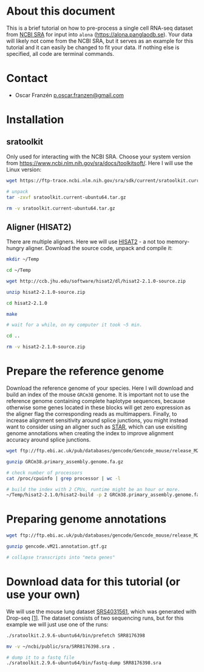 # About this document
This is a brief tutorial on how to pre-process a single cell RNA-seq dataset from [NCBI SRA](https://www.ncbi.nlm.nih.gov/sra/) for input into `alona` (https://alona.panglaodb.se). Your data will likely not come from the NCBI SRA, but it serves as an example for this tutorial and it can easily be changed to fit your data. If nothing else is specified, all code are terminal commands.

# Contact
* Oscar Franzén p.oscar.franzen@gmail.com

# Installation
## sratoolkit
Only used for interacting with the NCBI SRA. Choose your system version from https://www.ncbi.nlm.nih.gov/sra/docs/toolkitsoft/. Here I will use the Linux version:

```bash
wget https://ftp-trace.ncbi.nlm.nih.gov/sra/sdk/current/sratoolkit.current-ubuntu64.tar.gz

# unpack
tar -zxvf sratoolkit.current-ubuntu64.tar.gz

rm -v sratoolkit.current-ubuntu64.tar.gz
```

## Aligner (HISAT2)
There are multiple aligners. Here we will use [HISAT2](https://ccb.jhu.edu/software/hisat2/index.shtml) - a not too memory-hungry aligner. Download the source code, unpack and compile it:

```bash
mkdir ~/Temp

cd ~/Temp

wget http://ccb.jhu.edu/software/hisat2/dl/hisat2-2.1.0-source.zip

unzip hisat2-2.1.0-source.zip

cd hisat2-2.1.0

make

# wait for a while, on my computer it took ~5 min.

cd ..

rm -v hisat2-2.1.0-source.zip
```

# Prepare the reference genome
Download the reference genome of your species. Here I will download and build an index of the mouse `GRCm38` genome. It is important not to use the reference genome containing complete haplotype sequences, because otherwise some genes located in these blocks will get zero expression as the aligner flag the corresponding reads as multimappers. Finally, to increase alignment sensitivity around splice junctions, you might instead want to consider using an aligner such as [STAR](https://github.com/alexdobin/STAR), which can use exisiting genome annotations when creating the index to improve alignment accuracy around splice junctions.

```bash
wget ftp://ftp.ebi.ac.uk/pub/databases/gencode/Gencode_mouse/release_M21/GRCm38.primary_assembly.genome.fa.gz

gunzip GRCm38.primary_assembly.genome.fa.gz

# check number of processors
cat /proc/cpuinfo | grep processor | wc -l

# build the index with 2 CPUs, runtime might be an hour or more.
~/Temp/hisat2-2.1.0/hisat2-build -p 2 GRCm38.primary_assembly.genome.fa GRCm38.primary_assembly.genome.fa.hisat2
```

# Preparing genome annotations
```bash
wget ftp://ftp.ebi.ac.uk/pub/databases/gencode/Gencode_mouse/release_M21/gencode.vM21.annotation.gtf.gz

gunzip gencode.vM21.annotation.gtf.gz

# collapse transcripts into "meta genes"
```

# Download data for this tutorial (or use your own)
We will use the mouse lung dataset [SRS4031561](https://www.ncbi.nlm.nih.gov/sra/?term=SRR8176398), which was generated with Drop-seq [[1]](https://www.cell.com/abstract/S0092-8674(15)00549-8). The dataset consists of two sequencing runs, but for this example we will just use one of the runs:

```bash
./sratoolkit.2.9.6-ubuntu64/bin/prefetch SRR8176398

mv -v ~/ncbi/public/sra/SRR8176398.sra .

# dump it to a fastq file
./sratoolkit.2.9.6-ubuntu64/bin/fastq-dump SRR8176398.sra
```
